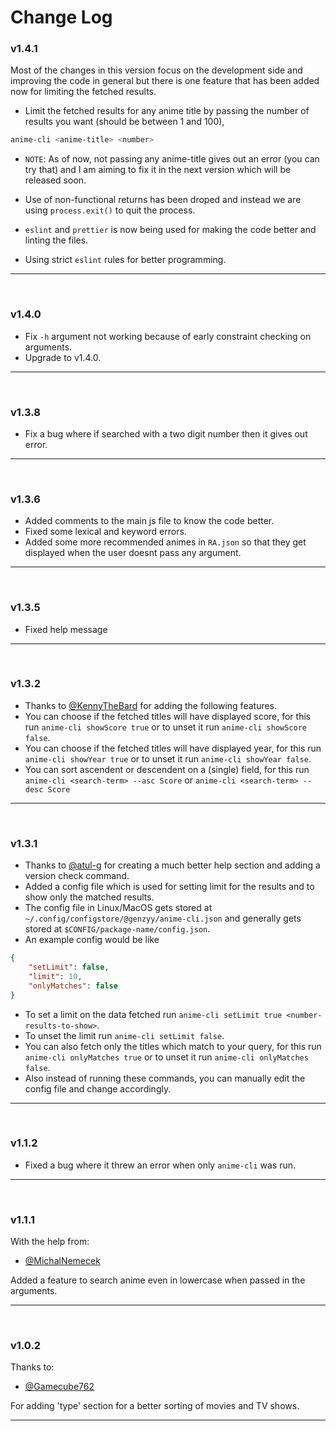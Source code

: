 # Change Log

### v1.4.1

Most of the changes in this version focus on the development side and improving the code in general but there is one feature that has been added now for limiting the fetched results.

- Limit the fetched results for any anime title by passing the number of results you want (should be between 1 and 100),

```bash
anime-cli <anime-title> <number>
```
- `NOTE`: As of now, not passing any anime-title gives out an error (you can try that)  and I am aiming to fix it in the next version which will be released soon.

- Use of non-functional returns has been droped and instead we are using `process.exit()` to quit the process.
- `eslint` and `prettier` is now being used for making the code better and linting the files.
- Using strict `eslint` rules for better programming.
<hr>
<br />

### v1.4.0

- Fix `-h` argument not working because of early constraint checking on arguments.
- Upgrade to v1.4.0.
<hr>
<br />

### v1.3.8

- Fix a bug where if searched with a two digit number then it gives out error.
<hr>
<br />

### v1.3.6

- Added comments to the main js file to know the code better.
- Fixed some lexical and keyword errors.
- Added some more recommended animes in `RA.json` so that they get displayed when the user doesnt pass any argument.
<hr>
<br />

### v1.3.5

- Fixed help message
<hr>
<br />

### v1.3.2

- Thanks to [@KennyTheBard](https://github.com/KennyTheBard) for adding the following features.
- You can choose if the fetched titles will have displayed score, for this run `anime-cli showScore true` or to unset it run `anime-cli showScore false`.
- You can choose if the fetched titles will have displayed year, for this run `anime-cli showYear true` or to unset it run `anime-cli showYear false`.
- You can sort ascendent or descendent on a (single) field, for this run `anime-cli <search-term> --asc Score` or `anime-cli <search-term> --desc Score`
<hr>
<br />

### v1.3.1

- Thanks to [@atul-g](https://github.com/atul-g) for creating a much better help section and adding a version check command.
- Added a config file which is used for setting limit for the results and to show only the matched results.
- The config file in Linux/MacOS gets stored at `~/.config/configstore/@genzyy/anime-cli.json` and generally gets stored at `$CONFIG/package-name/config.json`.
- An example config would be like

```json
{
	"setLimit": false,
	"limit": 10,
	"onlyMatches": false
}
```

- To set a limit on the data fetched run `anime-cli setLimit true <number-results-to-show>`.
- To unset the limit run `anime-cli setLimit false`.
- You can also fetch only the titles which match to your query, for this run `anime-cli onlyMatches true` or to unset it run `anime-cli onlyMatches false`.
- Also instead of running these commands, you can manually edit the config file and change accordingly.
<hr>
<br />

### v1.1.2

- Fixed a bug where it threw an error when only `anime-cli` was run.
<hr>
<br />

### v1.1.1

With the help from:

- [@MichalNemecek](https://github.com/MichalNemecek)

Added a feature to search anime even in lowercase when passed in the arguments.

<hr>
<br />

### v1.0.2

Thanks to:

- [@Gamecube762](https://github.com/Gamecube762)

For adding 'type' section for a better sorting of movies and TV shows.

<hr>
<br />
